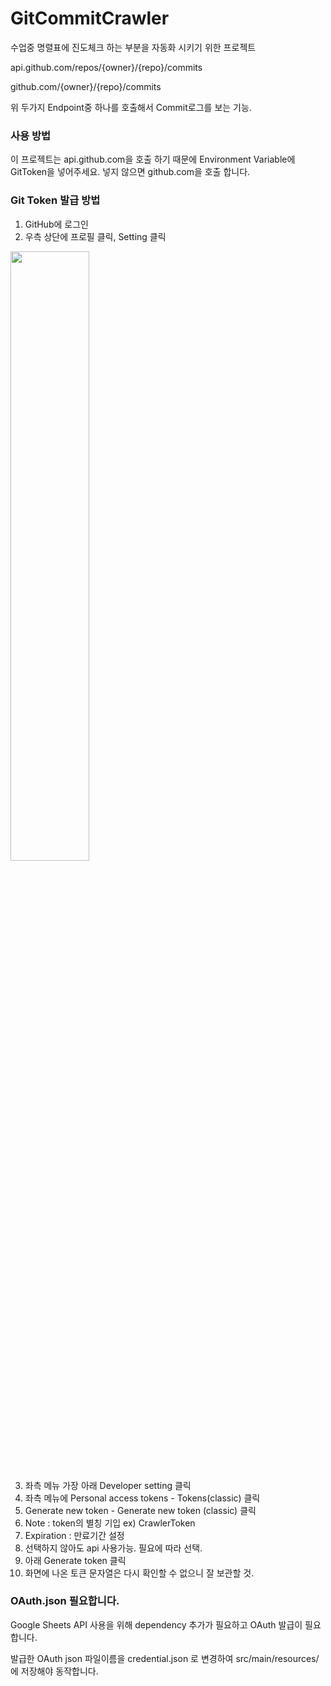 # GitCommitCrawler
수업중 명렬표에 진도체크 하는 부분을 자동화 시키기 위한 프로젝트

api.github.com/repos/{owner}/{repo}/commits

github.com/{owner}/{repo}/commits

위 두가지 Endpoint중 하나를 호출해서 Commit로그를 보는 기능.

### 사용 방법
이 프로젝트는 api.github.com을 호출 하기 때문에 Environment Variable에 GitToken을 넣어주세요.
넣지 않으면 github.com을 호출 합니다.

### Git Token 발급 방법
1. GitHub에 로그인
2. 우측 상단에 프로필 클릭, Setting 클릭
<img src = "https://user-images.githubusercontent.com/1642243/198884841-d6a92d05-6ec5-46e1-ac3f-9f5ee9f0ac35.png" width="50%" height="50%">

3. 좌측 메뉴 가장 아래 Developer setting 클릭
4. 좌측 메뉴에 Personal access tokens - Tokens(classic) 클릭
5. Generate new token - Generate new token (classic) 클릭
6. Note : token의 별칭 기입 ex) CrawlerToken
7. Expiration : 만료기간 설정
8. 선택하지 않아도 api 사용가능. 필요에 따라 선택.
9. 아래 Generate token 클릭
10. 화면에 나온 토큰 문자열은 다시 확인할 수 없으니 잘 보관할 것.

### OAuth.json 필요합니다.

Google Sheets API 사용을 위해 dependency 추가가 필요하고 OAuth 발급이 필요합니다.

발급한 OAuth json 파일이름을 credential.json 로 변경하여 src/main/resources/에 저장해야 동작합니다.

